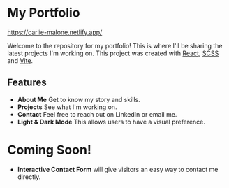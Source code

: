 # My Portfolio

https://carlie-malone.netlify.app/

Welcome to the repository for my portfolio! This is where I'll be sharing the latest projects I'm working on. This project was created with [React](https://reactjs.org/), [SCSS](https://sass-lang.com/) and [Vite](https://vitejs.dev/guide/). 

## Features
- **About Me** Get to know my story and skills.
- **Projects** See what I'm working on.
- **Contact** Feel free to reach out on LinkedIn or email me.
- **Light & Dark Mode** This allows users to have a visual preference.

# Coming Soon!
- **Interactive Contact Form** will give visitors an easy way to contact me directly.

<!-- {color scheme, describe buttons, talk about what the features do} -->
<!-- {add a sliding/rotating tech stack? Get rid of the spacing issue completely} -->

